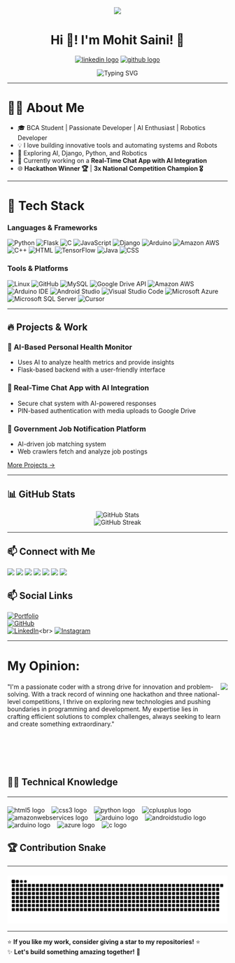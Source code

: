 <div align="center">
    <img height="200" src="https://user-images.githubusercontent.com/74038190/215768208-3bf3dda8-eeea-40ee-a58b-f5ac529685bf.gif"  />
  </div> 
<h1 align="center">Hi 👋! I'm Mohit Saini! 🚀</h1>
<p align="center">
  <a href="https://www.linkedin.com/in/mohit-saini-147a9223a?utm_source=share&utm_campaign=share_via&utm_content=profile&utm_medium=android_app" target="_blank">  <img src="https://img.shields.io/static/v1?message=LinkedIn&logo=linkedin&label=&color=0077B5&logoColor=white&labelColor=&style=for-the-badge" height="25" alt="linkedin logo"  /></a>
  <a href="https://github.com/mohitsaini7005"><img src="https://img.shields.io/badge/GitHub-181717?style=for-the-badge&logo=github&logoColor=white" height="25" alt="github logo"  /></a>
</p>


<p align="center">
  <img src="https://readme-typing-svg.herokuapp.com?size=22&duration=4000&color=F7D731&center=true&vCenter=true&width=500&lines=Passionate+Developer+%7C+AI+Enthusiast;Building+Innovative+Tools;Automating+Systems;Exploring+Django%2C+Python%2C+AI%2c+Robotics;Let's+Code+Something+Awesome!" alt="Typing SVG" />
</p>
  

---
<h1 align="left">👨‍💻 About Me</h1>

- 🎓 BCA Student | Passionate Developer | AI Enthusiast | Robotics Developer
- 💡 I love building innovative tools and automating systems and Robots
- 🚀 Exploring AI, Django, Python, and Robotics
- 📌 Currently working on a **Real-Time Chat App with AI Integration**
- 🌐 **Hackathon Winner 🏆** | **3x National Competition Champion 🎖️**


---

  <h1 align="left">🔧 Tech Stack</h1>

### Languages & Frameworks

![Python](https://img.shields.io/badge/Python-3776AB?style=for-the-badge&logo=python&logoColor=white)
![Flask](https://img.shields.io/badge/Flask-000000?style=for-the-badge&logo=flask&logoColor=white)
![C](https://img.shields.io/badge/C-A8B9CC?style=for-the-badge&logo=c&logoColor=white)
![JavaScript](https://img.shields.io/badge/JavaScript-F7DF1E?style=for-the-badge&logo=javascript&logoColor=black)
![Django](https://img.shields.io/badge/Django-092E20?style=for-the-badge&logo=django&logoColor=white)
![Arduino](https://img.shields.io/badge/Arduino-00979D?style=for-the-badge&logo=arduino&logoColor=white)
![Amazon AWS](https://img.shields.io/badge/Amazon_AWS-232F3E?style=for-the-badge&logo=amazon-aws&logoColor=white) 
![C++](https://img.shields.io/badge/C%2B%2B-00599C?style=for-the-badge&logo=c%2B%2B&logoColor=white)
![HTML](https://img.shields.io/badge/HTML-239120?style=for-the-badge&logo=html5&logoColor=white)
![TensorFlow](https://img.shields.io/badge/TensorFlow-FF6F00?style=for-the-badge&logo=tensorflow&logoColor=white)
![Java](https://img.shields.io/badge/Java-ED8B00?style=for-the-badge&logo=java&logoColor=white)
![CSS](https://img.shields.io/badge/CSS-239120?&style=for-the-badge&logo=css3&logoColor=white)


### Tools & Platforms

![Linux](https://img.shields.io/badge/Linux-FCC624?style=for-the-badge&logo=linux&logoColor=black)
![GitHub](https://img.shields.io/badge/GitHub-181717?style=for-the-badge&logo=github&logoColor=white)
![MySQL](https://img.shields.io/badge/MySQL-4479A1?style=for-the-badge&logo=mysql&logoColor=white)
![Google Drive API](https://img.shields.io/badge/Google%20Drive%20API-4285F4?style=for-the-badge&logo=google-drive&logoColor=white)
![Amazon AWS](https://img.shields.io/badge/Amazon_AWS-232F3E?style=for-the-badge&logo=amazon-aws&logoColor=white)
![Arduino IDE](https://img.shields.io/badge/Arduino_IDE-00979D?style=for-the-badge&logo=arduino&logoColor=white)
![Android Studio](https://img.shields.io/badge/Android_Studio-3DDC84?style=for-the-badge&logo=android-studio&logoColor=white)
![Visual Studio Code](https://img.shields.io/badge/Visual_Studio_Code-0078D4?style=for-the-badge&logo=visual-studio-code&logoColor=white)
![Microsoft Azure](https://img.shields.io/badge/Microsoft_Azure-0089D6?style=for-the-badge&logo=microsoft-azure&logoColor=white)
![Microsoft SQL Server](https://img.shields.io/badge/Microsoft_SQL_Server-CC2927?style=for-the-badge&logo=microsoft-sql-server&logoColor=white)
![Cursor](https://img.shields.io/badge/Cursor-000000?style=for-the-badge&logo=cursor&logoColor=white)


---

## 🔥 Projects & Work

### 🌟 **AI-Based Personal Health Monitor**
- Uses AI to analyze health metrics and provide insights
- Flask-based backend with a user-friendly interface

### 🔹 **Real-Time Chat App with AI Integration**
- Secure chat system with AI-powered responses
- PIN-based authentication with media uploads to Google Drive

### 📢 **Government Job Notification Platform**
- AI-driven job matching system
- Web crawlers fetch and analyze job postings

[More Projects →](https://github.com/mohitsaini7005)

---
## 📊 GitHub Stats

<p align="center">
  <img src="https://github-readme-stats.vercel.app/api?username=mohitsaini7005&show_icons=true&theme=dark&hide_border=false&border_radius=5&order=3" alt="GitHub Stats" />
  <br>
  <img src="https://github-readme-streak-stats.herokuapp.com/?user=mohitsaini7005&show_icons=true&theme=dark&hide_border=false&border_radius=5&order=3" alt="GitHub Streak" />
</p>

---
  
  
  ## 📫 Connect with Me

  <p align="left">
    <a href="https://www.linkedin.com/in/mohit-saini-147a9223a?utm_source=share&utm_campaign=share_via&utm_content=profile&utm_medium=android_app"><img src="https://img.shields.io/badge/LinkedIn-%230077B5.svg?&style=for-the-badge&logo=linkedin&logoColor=white" /></a>
    <a href="#"><img src="https://img.shields.io/badge/Discord-%237289DA.svg?&style=for-the-badge&logo=discord&logoColor=white" /></a>
    <a href="#"><img src="https://img.shields.io/badge/Youtube-%23FF0000.svg?&style=for-the-badge&logo=youtube&logoColor=white" /></a>
    <a href="mailto:mohitsaini7005@gmail.com"><img src="https://img.shields.io/badge/Gmail-%23D14836.svg?&style=for-the-badge&logo=gmail&logoColor=white" /></a>
    <a href="https://www.instagram.com/its_mohit_saini/"><img src="https://img.shields.io/badge/Instagram-%23E4405F.svg?&style=for-the-badge&logo=instagram&logoColor=white" /></a>
    <a href="https://t.me/@Mohitsaini420"><img src="https://img.shields.io/badge/Telegram-%232CA5E0.svg?&style=for-the-badge&logo=telegram&logoColor=white" /></a>
    <a href="https://wa.me/9485501077"><img src="https://img.shields.io/badge/WhatsApp-%2325D366.svg?&style=for-the-badge&logo=whatsapp&logoColor=white" /></a>
  </p>

  ## 📫 Social Links

[![Portfolio](https://img.shields.io/badge/Portfolio-Mohit.tech-1DA1F2?style=for-the-badge&logo=google-chrome&logoColor=white)](https://github.com/mohitsaini7005)<br>
[![GitHub](https://img.shields.io/badge/GitHub-Mohitsaini7005-181717?style=for-the-badge&logo=github)](https://github.com/mohitsaini7005)<br>
[![LinkedIn](https://img.shields.io/badge/LinkedIn-Mohit-blue?style=for-the-badge&logo=linkedin)]([https://www.linkedin.com/in/pardeep](https://www.linkedin.com/in/mohit-saini-147a9223a/))<br>
[![Instagram](https://img.shields.io/badge/Instagram-@Mohit-E4405F?style=for-the-badge&logo=instagram&logoColor=white)](https://www.instagram.com/its_mohit_saini/)

  
  ---

  ###
  
  
  <h1 align="left">My Opinion:</h1>
  
  ###
  
  <img align="right" height="200" src="https://i.imgflip.com/65efzo.gif"  />
  
  ###
  
  <p align="left">"I'm a passionate coder with a strong drive for innovation and problem-solving. With a track record of winning one hackathon and three national-level competitions, I thrive on exploring new technologies and pushing boundaries in programming and development. My expertise lies in crafting efficient solutions to complex challenges, always seeking to learn and create something extraordinary."</p>

  
<br>
<br>
<br>
<br>


<h2 align="left">🧑‍💻 Technical Knowledge<hr></h2>
   
  <img src="https://cdn.jsdelivr.net/gh/devicons/devicon/icons/html5/html5-original.svg" height="73" alt="html5 logo"  /><img width="12" />
  <img src="https://cdn.jsdelivr.net/gh/devicons/devicon/icons/css3/css3-original.svg" height="73" alt="css3 logo"  /><img width="12" />
  <img src="https://cdn.jsdelivr.net/gh/devicons/devicon/icons/python/python-original.svg" height="73" alt="python logo"  /><img width="12" />
  <img src="https://cdn.jsdelivr.net/gh/devicons/devicon/icons/cplusplus/cplusplus-original.svg" height="73" alt="cplusplus logo"  /><img width="12" />
  <img src="https://cdn.jsdelivr.net/gh/devicons/devicon/icons/amazonwebservices/amazonwebservices-line-wordmark.svg" height="73" alt="amazonwebservices logo"  /><img width="12" />
  <img src="https://cdn.jsdelivr.net/gh/devicons/devicon/icons/arduino/arduino-original.svg" height="73" alt="arduino logo"  /><img width="12" />
  <img src="https://cdn.jsdelivr.net/gh/devicons/devicon/icons/androidstudio/androidstudio-original.svg" height="73" alt="androidstudio logo"  /><img width="12" />
  <img src="https://cdn.jsdelivr.net/gh/devicons/devicon/icons/arduino/arduino-original.svg" height="73" alt="arduino logo"  /><img width="12" />
  <img src="https://cdn.jsdelivr.net/gh/devicons/devicon/icons/azure/azure-original.svg" height="73" alt="azure logo"  /><img width="12" />
  <img src="https://cdn.jsdelivr.net/gh/devicons/devicon/icons/c/c-original.svg" height="73" alt="c logo"  /><img width="12" />
  
 <h2 align="left">🏆 Contribution Snake<hr></h2>
  
  <picture>
    <source media="(prefers-color-scheme: dark)" srcset="https://raw.githubusercontent.com/mohitsaini7005/mohitsaini7005/output/github-snake-dark.svg" />
    <source media="(prefers-color-scheme: light)" srcset="https://raw.githubusercontent.com/mohitsaini7005/mohitsaini7005/output/github-snake.svg" />
    <img alt="github-snake" src="https://raw.githubusercontent.com/mohitsaini7005/mohitsaini7005/output/github-snake.svg" />
  </picture>
 
  ---
  ⭐ **If you like my work, consider giving a star to my repositories!** ⭐ <br>
  ✨ **Let's build something amazing together!** 🚀
  
  
